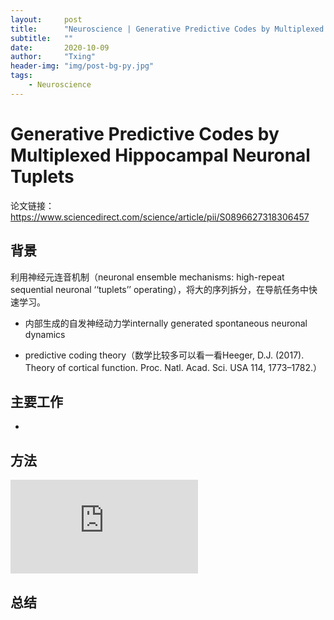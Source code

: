 ```yaml
---
layout:     post
title:      "Neuroscience | Generative Predictive Codes by Multiplexed Hippocampal Neuronal Tuplets"
subtitle:   ""
date:       2020-10-09
author:     "Txing"
header-img: "img/post-bg-py.jpg"
tags:
    - Neuroscience
---
```


# Generative Predictive Codes by Multiplexed Hippocampal Neuronal Tuplets

论文链接：https://www.sciencedirect.com/science/article/pii/S0896627318306457

## 背景

利用神经元连音机制（neuronal ensemble mechanisms: high-repeat sequential neuronal ‘‘tuplets’’ operating），将大的序列拆分，在导航任务中快速学习。

- 内部生成的自发神经动力学internally generated spontaneous neuronal dynamics

- predictive coding theory（数学比较多可以看一看Heeger, D.J. (2017). Theory of cortical function. Proc. Natl. Acad. Sci. USA 114, 1773–1782.）

## 主要工作

- 

## 方法

![](https://raw.githubusercontent.com/txing-casia/txing-casia.github.io/master/img/20200912-1.p)












## 总结









